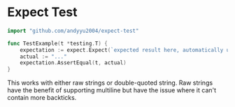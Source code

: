 # Expect Test


```go
import "github.com/andyyu2004/expect-test"

func TestExample(t *testing.T) {
    expectation := expect.Expect(`expected result here, automatically update by setting 'UPDATE_SNAPSHOTS=1'`)
    actual := "..."
    expectation.AssertEqual(t, actual)
}
```

This works with either raw strings or double-quoted string. Raw strings have the benefit of supporting multiline but have the issue where it can't contain more backticks.
